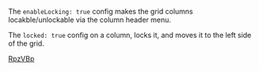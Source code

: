 The `enableLocking: true` config makes the grid columns locakble/unlockable via the column header menu.

The `locked: true` config on a column, locks it, and moves it to the left side of the grid. 

<p data-height="265" data-theme-id="0" data-slug-hash="RpzVBp" data-default-tab="js,result" data-user="walkingtree" data-embed-version="2" data-pen-title="Grids13locked" class="codepen"><a href="http://codepen.io/walkingtree/pen/RpzVBp/">RpzVBp</a></p>
